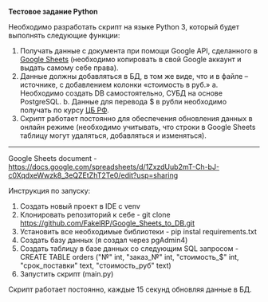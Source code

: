 **Тестовое задание Python**

Необходимо разработать скрипт на языке Python 3, который будет выполнять следующие функции:
1. Получать данные с документа при помощи Google API, сделанного в [Google Sheets](https://docs.google.com/spreadsheets/d/1f-qZEX1k_3nj5cahOzntYAnvO4ignbyesVO7yuBdv_g/edit) (необходимо копировать в свой Google аккаунт и выдать самому себе права).
2. Данные должны добавляться в БД, в том же виде, что и в файле –источнике, с добавлением колонки «стоимость в руб.»
 a. Необходимо создать DB самостоятельно, СУБД на основе PostgreSQL.
 b. Данные для перевода $ в рубли необходимо получать по курсу [ЦБ РФ](https://www.cbr.ru/development/SXML/).    
3. Скрипт работает постоянно для обеспечения обновления данных в онлайн режиме (необходимо учитывать, что строки в Google Sheets таблицу могут удаляться, добавляться и изменяться).
_________________________________

Google Sheets document - https://docs.google.com/spreadsheets/d/1ZxzdUub2mT-Ch-bJ-c0XqdxeWwzk8_3eQZEtZhT2Te0/edit?usp=sharing

Инструкция по запуску:
1. Создать новый проект в IDE c venv
2. Клонировать репозиторий к себе - git clone https://github.com/FakelRP/Google_Sheets_to_DB.git
3. Установить все необходимые библиотеки - pip instal requirements.txt
4. Создать базу данных (я создал через pgAdmin4) 
5. Создать таблицу в базе данных со следующим SQL запросом - CREATE TABLE orders ("№" int, "заказ_№" int, "стоимость_$" int, "срок_поставки" text, "стоимость_руб" text)
6. Запустить скрипт (main.py)

Скрипт работает постоянно, каждые 15 секунд обновляя данные в БД.
